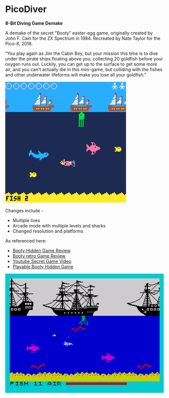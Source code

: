 # PicoDiver

**8-Bit Diving Game Demake**

A demake of the secret "Booty" easter-egg game, originally created by John F. Cain for the ZX Spectrum in 1984. Recreated by Nate Taylor for the Pico-8, 2018.

“You play again as Jim the Cabin Boy, but your mission this time is to dive under the pirate ships floating above you, collecting 20 goldfish before your oxygen runs out. Luckily, you can get up to the surface to get some more air, and you can't actually die in this mini-game, but colliding with the fishes and other underwater lifeforms will make you lose all your goldfish.”

![Pico 8 Screenshot](/resources/picodiver_screen.png)

Changes include -

* Multiple lives
* Arcade mode with multiple levels and sharks
* Changed resolution and platforms

As referenced here:

* [Booty Hidden Game Review](http://zxplanet.emuunlim.com/booty_hidden_game.htm)
* [Booty retro Game Review](http://frgcb.blogspot.com/2014/01/booty-firebird-1984.html)
* [Youtube Secret Game Video](https://youtu.be/KDIvw0_y7qQ)
* [Playable Booty Hidden Game](https://archive.org/details/zx_Booty_Hidden_Game_1984_Firebird_Software)

![Original Screenshot](resources/SecretBootyScreen2.png)
